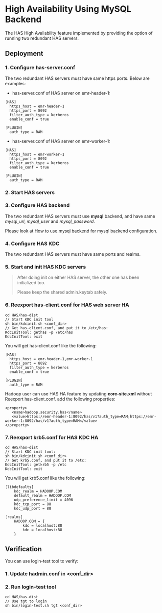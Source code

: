 High Availability Using MySQL Backend
========================================

The HAS High Availability feature implemented by providing the option of running two redundant HAS servers. 

## Deployment

### 1. Configure has-server.conf

The two redundant HAS servers must have same https ports. Below are examples:

* has-server.conf of HAS server on emr-header-1:
```
[HAS]
  https_host = emr-header-1
  https_port = 8092
  filter_auth_type = kerberos
  enable_conf = true

[PLUGIN]
  auth_type = RAM
```

* has-server.conf of HAS server on emr-worker-1:
```
[HAS]
  https_host = emr-worker-1
  https_port = 8092
  filter_auth_type = kerberos
  enable_conf = true

[PLUGIN]
  auth_type = RAM
```

### 2. Start HAS servers

### 3. Configure HAS backend

The two redundant HAS servers must use **mysql** backend, and have same *mysql_url*, *mysql_user* and *mysql_password*.

Please look at [How to use mysql backend](https://github.com/apache/directory-kerby/blob/has-project/has/doc/mysql-backend.md) for mysql backend configuration.

### 4. Configure HAS KDC

The two redundant HAS servers must have same ports and realms.

### 5. Start and init HAS KDC servers

> After doing init on either HAS server, the other one has been initialized too.
>
> Please keep the shared admin.keytab safely.

### 6. Reexport has-client.conf for HAS web server HA

```
cd HAS/has-dist
// Start KDC init tool
sh bin/kdcinit.sh <conf_dir>
// Get has-client.conf, and put it to /etc/has:
KdcInitTool: gethas -p /etc/has
KdcInitTool: exit
```

You will get has-client.conf like the following:
```
[HAS]
  https_host = emr-header-1,emr-worker-1
  https_port = 8092
  filter_auth_type = kerberos
  enable_conf = true

[PLUGIN]
  auth_type = RAM
```

Hadoop user can use HAS HA feature by updating **core-site.xml** without Reexport has-client.conf.
add the following properties:
```
<property>
   <name>hadoop.security.has</name>
   <value>https://emr-header-1:8092/has/v1?auth_type=RAM;https://emr-worker-1:8092/has/v1?auth_type=RAM</value>
</property>
```

### 7. Reexport krb5.conf for HAS KDC HA

```
cd HAS/has-dist
// Start KDC init tool:
sh bin/kdcinit.sh <conf_dir>
// Get krb5.conf, and put it to /etc:
KdcInitTool: getkrb5 -p /etc
KdcInitTool: exit
```

You will get krb5.conf like the following:
```
[libdefaults]
    kdc_realm = HADOOP.COM
    default_realm = HADOOP.COM
    udp_preference_limit = 4096
    kdc_tcp_port = 88
    kdc_udp_port = 88

[realms]
    HADOOP.COM = {
        kdc = localhost:88
        kdc = localhost:88
    }
```

## Verification

You can use login-test tool to verify:

### 1. Update hadmin.conf in <conf_dir>

### 2. Run login-test tool
```
cd HAS/has-dist
// Use tgt to login
sh bin/login-test.sh tgt <conf_dir>
```
